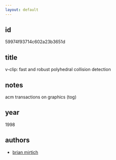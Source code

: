 ```yaml
---
layout: default
---
```


## id

59974f93714c602a23b3651d

## title

v-clip: fast and robust polyhedral collision detection

## notes

acm transactions on graphics (tog)

## year

1998

## authors

 * [brian mirtich](/pages/literature/authors/59974f93714c602a23b3651c.html)